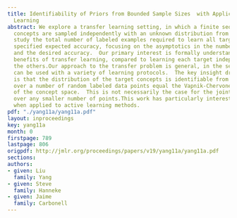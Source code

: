 ```yaml
---
title: Identifiability of Priors from Bounded Sample Sizes  with Applications to Transfer
  Learning
abstract: We explore a transfer learning setting, in which a finite sequence of target
  concepts are sampled independently with an unknown distribution from a known family.We
  study the total number of labeled examples required to learn all targets to an arbitrary
  specified expected accuracy, focusing on the asymptotics in the number of tasks
  and the desired accuracy.  Our primary interest is formally understanding the fundamental
  benefits of transfer learning, compared to learning each target independently from
  the others.Our approach to the transfer problem is general, in the sense that it
  can be used with a variety of learning protocols.  The key insight driving our approach
  is that the distribution of the target concepts is identifiable from the joint distribution
  over a number of random labeled data points equal the Vapnik-Chervonenkis dimension
  of the concept space.  This is not necessarily the case for the joint distribution
  over any smaller number of points.This work has particularly interesting implications
  when applied to active learning methods.
pdf: "./yang11a/yang11a.pdf"
layout: inproceedings
key: yang11a
month: 0
firstpage: 789
lastpage: 806
origpdf: http://jmlr.org/proceedings/papers/v19/yang11a/yang11a.pdf
sections: 
authors:
- given: Liu
  family: Yang
- given: Steve
  family: Hanneke
- given: Jaime
  family: Carbonell
---
```

